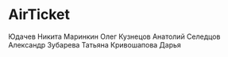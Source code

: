# AirTicket
Юдачев Никита 
Маринкин Олег 
Кузнецов Анатолий
Селедцов Александр 
Зубарева Татьяна
Кривошапова Дарья 

